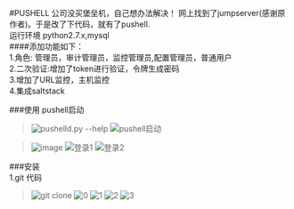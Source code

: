 #PUSHELL 
公司没买堡垒机，自己想办法解决！ 网上找到了jumpserver(感谢原作者)。于是改了下代码，就有了pushell.
<br/>
运行环境 python2.7.x,mysql
<br/>
####添加功能如下：<br/>
 1.角色: 管理员，审计管理员，监控管理员,配置管理员，普通用户 <br/>
 2.二次验证:增加了token进行验证，令牌生成密码<br/>
 3.增加了URL监控，主机监控 <br/>
 4.集成saltstack <br/>

###使用
pushell启动 <br/>
>![pushelld.py --help](https://github.com/ymc023/pushell/blob/master/screenshot/start_help.jpg)
>![pushell启动](https://github.com/ymc023/PUSHELL/blob/master/screenshot/start_examples.jpg)

>![image](https://github.com/ymc023/PUSHELL/raw/master/screenshot/pushell_token_apk.jpg)
>![登录1](screenshot/pushell_web.jpg)
>![登录2](screenshot/pushell_admin_privileges.jpg)

###安装
<br/>
1.git 代码 
>![git clone](screenshot/11.jpg) 
>![0](screenshot/2.jpg)
>![1](screenshot/3.jpg)
>![2](screenshot/4.jpg)
>![3](screenshot/5.jpg)


